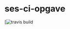# ses-ci-opgave
[![travis build](https://travis-ci.org/WouterHellemans/ses-ci-opgave.svg?branch=master)
